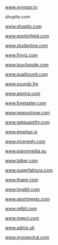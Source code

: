 www.synopsi.tv  

shupito.com  

www.shupito.com  

www.workinfield.com  

www.studentive.com  

www.finviz.com  

www.touchqode.com  

www.qualityunit.com  

www.soundz.fm  

www.asmira.com  

www.foretaster.com  

www.newoutnow.com  

www.getquantify.com  

www.emphas.is  

www.nicereply.com  

www.pianomedia.eu  

www.talker.com  

www.superfaktura.com  

www.thapir.com  

www.lingibli.com  

www.sportmeets.com  

www.relbit.com  

www.meevl.com  

www.adinis.sk  

www.myspectral.com  

